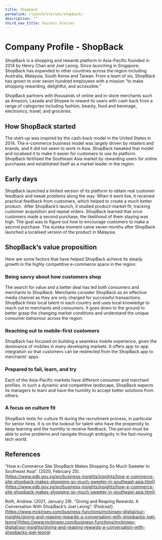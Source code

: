 ```yaml
---
title: Shopback
permalink: /launch/stories/shopback/
description: ""
third_nav_title: Success Stories
---
```

# Company Profile - ShopBack 

ShopBack is a shopping and rewards platform in Asia-Pacific founded in 2014 by Henry Chan and Joel Leong. Since launching in Singapore, ShopBack has expanded to other countries across the region including Australia, Malaysia, South Korea and Taiwan. From a team of six, ShopBack has grown to over seven hundred employees with a mission “to make shopping rewarding, delightful, and accessible.”  

ShopBack partners with thousands of online and in-store merchants such as Amazon, Lazada and Shopee to reward its users with cash back from a range of categories including fashion, beauty, food and beverage, electronics, travel, and groceries. 

## How ShopBack started  

The start-up was inspired by the cash-back model in the United States in 2014. The e-commerce business model was largely driven by retailers and brands, and it did not seem to work in Asia. ShopBack tweaked that model and localised it to make it easier for customers to use its platform. ShopBack fertilised the Southeast Asia market by rewarding users for online purchases and established itself as a market leader in the region.  

## Early days 

ShopBack launched a limited version of its platform to obtain real customer feedback and tweak problems along the way. When it went live, it received practical feedback from customers, which helped to create a much better product.  After ShopBack’s launch, it studied product-market fit, tracking customer acquisition and repeat orders. ShopBack learned that once customers made a second purchase, the likelihood of them staying was high. The goal was to figure out how to encourage customers to make a second purchase. The eureka moment came seven months after ShopBack launched a localised version of the product in Malaysia. 

## ShopBack’s value proposition

Here are some factors that have helped ShopBack achieve its steady growth in the highly competitive e-commerce space in the region.  

###    Being savvy about how customers shop 


The search for value and a better deal has led both consumers and merchants to ShopBack. Merchants consider ShopBack as an effective media channel as they are only charged for successful transactions.  ShopBack hires local talent in each country and uses local knowledge to reach out to merchants and consumers. It goes down to the ground to better grasp the changing market conditions and understand the unique consumer behaviour across the region.   

###    Reaching out to mobile-first customers  


ShopBack has focused on building a seamless mobile experience, given the dominance of mobiles in many developing markets. It offers app-to-app integration so that customers can be redirected from the ShopBack app to merchants’ apps.  

###    Prepared to fail, learn, and try 


Each of the Asia-Pacific markets have different consumer and merchant profiles. In such a dynamic and competitive landscape, ShopBack expects its managers to learn and have the humility to accept better solutions from others.  

###    A focus on culture fit 


ShopBack tests for culture fit during the recruitment process, in particular for senior hires. It is on the lookout for talent who have the propensity to keep learning and the humility to receive feedback. The person must be able to solve problems and navigate through ambiguity in the fast-moving tech world.  

## References 

“How e-Commerce Site ShopBack Makes Shopping So Much Sweeter In Southeast Asia”. (2020, February 25). [https://www.edb.gov.sg/en/business-insights/insights/how-e-commerce-site-shopback-makes-shopping-so-much-sweeter-in-southeast-asia.html](https://www.edb.gov.sg/en/business-insights/insights/how-e-commerce-site-shopback-makes-shopping-so-much-sweeter-in-southeast-asia.html) 

Roth, Andrew. (2021, January 29). “Giving and Reaping Rewards: A Conversation With ShopBack’s Joel Leong”. (Podcast). [https://www.mckinsey.com/business-functions/mckinsey-digital/our-insights/giving-and-reaping-rewards-a-conversation-with-shopbacks-joel-leong](https://www.mckinsey.com/business-functions/mckinsey-digital/our-insights/giving-and-reaping-rewards-a-conversation-with-shopbacks-joel-leong)